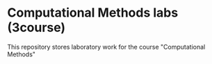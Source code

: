 # Computational Methods labs (3course)

This repository stores laboratory work for the course "Computational Methods"
